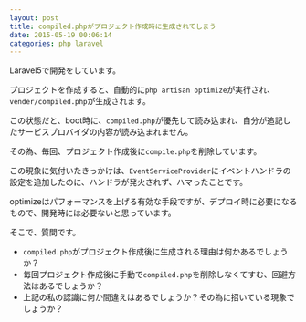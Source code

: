 ```yaml
---
layout: post
title: compiled.phpがプロジェクト作成時に生成されてしまう
date: 2015-05-19 00:06:14
categories: php laravel
---
```

<!-- {% raw %} -->
<p>Laravel5で開発をしています。</p>

<p>プロジェクトを作成すると、自動的に<code>php artisan optimize</code>が実行され、<code>vender/compiled.php</code>が生成されます。</p>

<p>この状態だと、boot時に、<code>compiled.php</code>が優先して読み込まれ、自分が追記したサービスプロバイダの内容が読み込まれません。</p>

<p>その為、毎回、プロジェクト作成後に<code>compile.php</code>を削除しています。</p>

<p>この現象に気付いたきっかけは、<code>EventServiceProvider</code>にイベントハンドラの設定を追加したのに、ハンドラが発火されず、ハマったことです。</p>

<p>optimizeはパフォーマンスを上げる有効な手段ですが、デプロイ時に必要になるもので、開発時には必要ないと思っています。</p>

<p>そこで、質問です。</p>

<ul>
<li><code>compiled.php</code>がプロジェクト作成後に生成される理由は何かあるでしょうか？</li>
<li>毎回プロジェクト作成後に手動で<code>compiled.php</code>を削除しなくてすむ、回避方法はあるでしょうか？</li>
<li>上記の私の認識に何か間違えはあるでしょうか？その為に招いている現象でしょうか？</li>
</ul>
<!-- {% endraw %} -->
